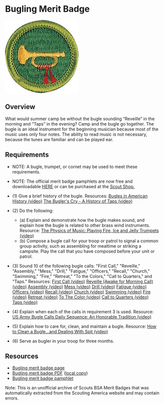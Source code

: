 

# Bugling Merit Badge

![Bugling Merit Badge](images/bugling-merit-badge.jpg)

## Overview



What would summer camp be without the bugle sounding “Reveille” in the morning and “Taps” in the evening? Camp and the bugle go together. The bugle is an ideal instrument for the beginning musician because most of the music uses only four notes. The ability to read music is not necessary, because the tunes are familiar and can be played ear.

## Requirements

* NOTE: A bugle, trumpet, or cornet may be used to meet these requirements.
* NOTE:  The official merit badge pamphlets are now free and downloadable  [HERE](https://filestore.scouting.org/filestore/Merit_Badge_ReqandRes/Pamphlets/Music%20Bugling.pdf) or can be purchased at the [Scout Shop.](https://www.scoutshop.org/)
* (1) Give a brief history of the bugle. Resources:  [Bugles in American History (video)](https://youtu.be/gOxuoJHPCJA?si=ir832tqvUZd-37SE)  [The Bugler's Cry - A History of Taps (video)](https://youtu.be/Z13dtuMMFps?si=GemQ1_rjJY3duaRw)
* (2) Do the following:
    * (a) Explain and demonstrate how the bugle makes sound, and explain how the bugle is related to other brass wind instruments. Resource: [The Physics of Music: Playing Fire, Ice and Jelly Trumpets (video)](https://youtu.be/o0Gl4tfh3KA?si=wMNk9m2HLUeNTt06)
    * (b) Compose a bugle call for your troop or patrol to signal a common group activity, such as assembling for mealtime or striking a campsite. Play the call that you have composed before your unit or patrol.


* (3) Sound 10 of the following bugle calls: "First Call," "Reveille," "Assembly," "Mess," "Drill," "Fatigue," "Officers," "Recall," "Church," "Swimming," "Fire," "Retreat," "To the Colors," "Call to Quarters," and "Taps."  Resources: [First Call (video)](https://youtu.be/cIuRLWqkAJQ?si=gI0l8xZB6Ova8Zye)  [Reveille (Awake for Morning Call) (video)](https://youtu.be/It7MrzMzMQ8?si=0JrOFefl5hjgPglV)  [Assembly (video)](https://youtu.be/i6fg7Rt8ilM?si=EbN39mbH3P3tDKpb)  [Mess (video)](https://youtu.be/av0KwEhfbEE?si=Lq-FbJq3apuN6Eaz)  [Drill  (video)](https://youtu.be/MnAkgjY66g8?si=pBnP-Qyw7N_zQAAp)  [Fatigue (video)](https://youtu.be/1u6Rtk_KO-c?si=ml0AbgEnJri21MCX)  [Officers (video)](https://youtu.be/X8GlrD1x6Gc?si=FW3sXxTIXli7FKaW) [Recall (video)](https://youtu.be/69HW8f1t0nw?si=drPQd26mJx2FBSfs) [Church (video)](https://youtu.be/GVhVfat9t5M?si=COwTTD_UdQCsjou6) [Swimming (video)](https://youtu.be/NgOxHV3lgPA?si=qQZDt4tm_GPbbm16) [Fire (video)](https://youtu.be/VjFEvxQAQiA?si=z_jNUIY8fFIVJjjE) [Retreat (video)](https://youtu.be/rbWroGllq3k?si=4aeGYW8vMAHtFyXV) [To The Color (video)](https://youtu.be/y-rtnNTFMfY?si=Kmo-ATbHXtVbJIHF) [Call to Quarters (video)](https://youtu.be/VMww5IIDHUU?si=zO_HdfiWIVCfZcB4) [Taps (video)](https://youtu.be/vml52_HARwU?si=ST5bjdx7Gfk2T_8c)
* (4) Explain when each of the calls in requirement 3 is used. Resource:  [US Army Bugle Calls Daily Sequence: An Honorable Tradition (video)](https://youtu.be/M1TeQKsEJNI?si=crt_NPME98EGVZYK)
* (5) Explain how to care for, clean, and maintain a bugle. Resource:  [How to Clean a Bugle...and Dealing With Spit (video)](https://youtu.be/KT3UB7BUCNg?si=ry4HAquO1a6uxHiA)
* (6) Serve as bugler in your troop for three months.


## Resources

- [Bugling merit badge page](https://www.scouting.org/merit-badges/bugling/)
- [Bugling merit badge PDF](https://filestore.scouting.org/filestore/Merit_Badge_ReqandRes/Pamphlets/Music%20Bugling.pdf) ([local copy](files/bugling-merit-badge.pdf))
- [Bugling merit badge pamphlet](https://www.scoutshop.org/music-and-bugling-merit-badge-pamphlet-650736.html)

Note: This is an unofficial archive of Scouts BSA Merit Badges that was automatically extracted from the Scouting America website and may contain errors.